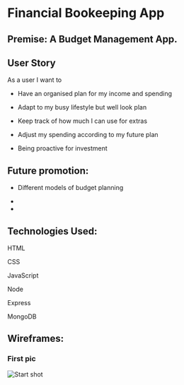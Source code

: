 # Financial Bookeeping App

## Premise: A Budget Management App.

## User Story
As a user I want to

* Have an organised plan for my income and spending

* Adapt to my busy lifestyle but well look plan

* Keep track of how much I can use for extras

* Adjust my spending according to my future plan

* Being proactive for investment

## Future promotion:
* Different models of budget planning

* 

* 

## Technologies Used:
HTML

CSS

JavaScript 

Node

Express

MongoDB

## Wireframes: 
### First pic
![Start shot](https://github.com/hnhtran/Finance-Bookeeping-App/blob/main/project%202%20wireframe.png)